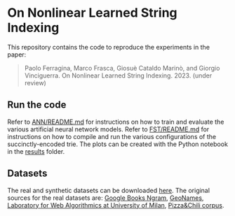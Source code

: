 # On Nonlinear Learned String Indexing

This repository contains the code to reproduce the experiments in the paper:

> Paolo Ferragina, Marco Frasca, Giosuè Cataldo Marinò, and Giorgio Vinciguerra. On Nonlinear Learned String Indexing. 2023. (under review)

## Run the code

Refer to [ANN/README.md](ANN/README.md) for instructions on how to train and evaluate the various artificial neural network models.
Refer to [FST/README.md](FST/README.md) for instructions on how to compile and run the various configurations of the succinctly-encoded trie.
The plots can be created with the Python notebook in the [results](results) folder.

## Datasets

The real and synthetic datasets can be downloaded [here](https://drive.google.com/drive/folders/1RihsBDeVznR0c6VrX0Ml_pz6Osu0cKoT?usp=sharing). The original sources for the real datasets are: [Google Books Ngram](https://storage.googleapis.com/books/ngrams/books/datasetsv3.html), [GeoNames](http://download.geonames.org/export/), [Laboratory for Web Algorithmics at University of Milan](https://law.di.unimi.it/datasets.php), [Pizza&Chili corpus](http://pizzachili.dcc.uchile.cl/texts.html).
